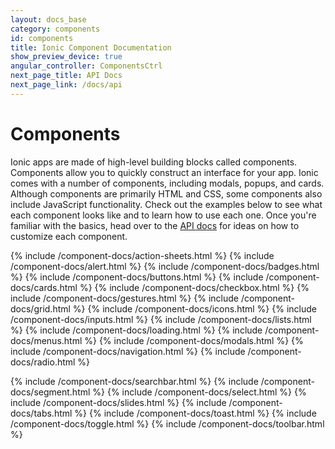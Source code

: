 ```yaml
---
layout: docs_base
category: components
id: components
title: Ionic Component Documentation
show_preview_device: true
angular_controller: ComponentsCtrl
next_page_title: API Docs
next_page_link: /docs/api
---
```


<h1 id="overview">Components</h1>

Ionic apps are made of high-level building blocks called components. Components allow you to quickly construct an interface for your app. Ionic comes with a number of components, including modals, popups, and cards. Although components are primarily HTML and CSS, some components also include JavaScript functionality. Check out the examples below to see what each component looks like and to learn how to use each one. Once you're familiar with the basics, head over to the [API docs](../api) for ideas on how to customize each component.

{% include /component-docs/action-sheets.html %}
{% include /component-docs/alert.html %}
{% include /component-docs/badges.html %}
{% include /component-docs/buttons.html %}
{% include /component-docs/cards.html %}
{% include /component-docs/checkbox.html %}
{% include /component-docs/gestures.html %}
{% include /component-docs/grid.html %}
{% include /component-docs/icons.html %}
{% include /component-docs/inputs.html %}
{% include /component-docs/lists.html %}
{% include /component-docs/loading.html %}
{% include /component-docs/menus.html %}
{% include /component-docs/modals.html %}
{% include /component-docs/navigation.html %}
{% include /component-docs/radio.html %}
<!-- {% include /component-docs/range.html %} -->
{% include /component-docs/searchbar.html %}
{% include /component-docs/segment.html %}
{% include /component-docs/select.html %}
{% include /component-docs/slides.html %}
{% include /component-docs/tabs.html %}
{% include /component-docs/toast.html %}
{% include /component-docs/toggle.html %}
{% include /component-docs/toolbar.html %}
